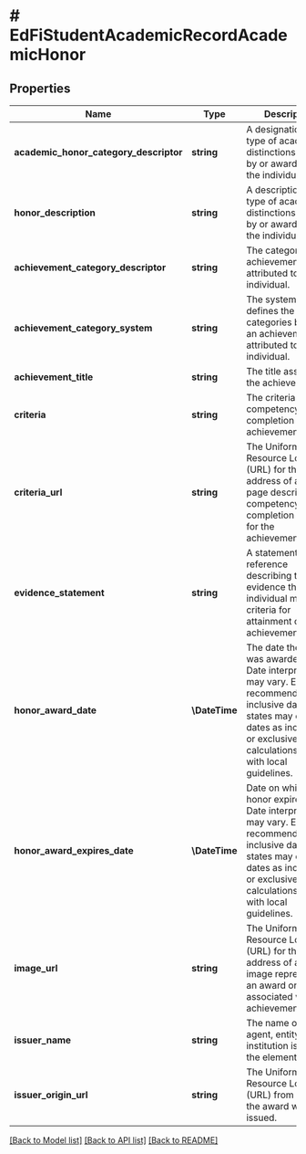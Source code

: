 # # EdFiStudentAcademicRecordAcademicHonor

## Properties

Name | Type | Description | Notes
------------ | ------------- | ------------- | -------------
**academic_honor_category_descriptor** | **string** | A designation of the type of academic distinctions earned by or awarded to the individual. |
**honor_description** | **string** | A description of the type of academic distinctions earned by or awarded to the individual. |
**achievement_category_descriptor** | **string** | The category of achievement attributed to the individual. | [optional]
**achievement_category_system** | **string** | The system that defines the categories by which an achievement is attributed to the individual. | [optional]
**achievement_title** | **string** | The title assigned to the achievement. | [optional]
**criteria** | **string** | The criteria for competency-based completion of the achievement/award. | [optional]
**criteria_url** | **string** | The Uniform Resource Locator (URL) for the unique address of a web page describing the competency-based completion criteria for the achievement/award. | [optional]
**evidence_statement** | **string** | A statement or reference describing the evidence that the individual met the criteria for attainment of the achievement/award. | [optional]
**honor_award_date** | **\DateTime** | The date the honor was awarded.  Note: Date interpretation may vary. Ed-Fi recommends inclusive dates, but states may define dates as inclusive or exclusive. For calculations, align with local guidelines. | [optional]
**honor_award_expires_date** | **\DateTime** | Date on which the honor expires.  Note: Date interpretation may vary. Ed-Fi recommends inclusive dates, but states may define dates as inclusive or exclusive. For calculations, align with local guidelines. | [optional]
**image_url** | **string** | The Uniform Resource Locator (URL) for the unique address of an image representing an award or badge associated with the achievement/award. | [optional]
**issuer_name** | **string** | The name of the agent, entity, or institution issuing the element. | [optional]
**issuer_origin_url** | **string** | The Uniform Resource Locator (URL) from which the award was issued. | [optional]

[[Back to Model list]](../../README.md#models) [[Back to API list]](../../README.md#endpoints) [[Back to README]](../../README.md)
